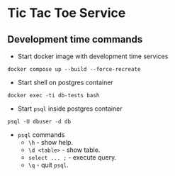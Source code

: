 # Tic Tac Toe Service

## Development time commands

* Start docker image with development time services
```
docker compose up --build --force-recreate 
```

* Start shell on postgres container

```
docker exec -ti db-tests bash
```

* Start `psql` inside postgres container
```
psql -U dbuser -d db
```
* `psql` commands
  * `\h` - show help. 
  * `\d <table>` - show table.
  * `select ... ;` - execute query.
  * `\q` - quit `psql`.